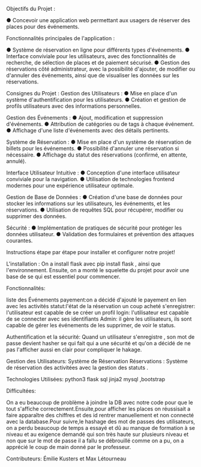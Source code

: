 Objectifs du Projet :
  
● Concevoir une application web permettant aux usagers de réserver des places pour des événements.

Fonctionnalités principales de l'application :

● Système de réservation en ligne pour différents types d'événements.
● Interface conviviale pour les utilisateurs, avec des fonctionnalités de recherche, de sélection de places et de paiement sécurisé.
● Gestion des réservations côté administrateur, avec la possibilité d'ajouter, de modifier ou d'annuler des événements, ainsi que de visualiser les données sur les réservations.

Consignes du Projet :
Gestion des Utilisateurs :
● Mise en place d'un système d'authentification pour les utilisateurs.
● Création et gestion de profils utilisateurs avec des informations personnelles.

Gestion des Événements :
● Ajout, modification et suppression d'événements.
● Attribution de catégories ou de tags à chaque événement.
● Affichage d'une liste d'événements avec des détails pertinents.

Système de Réservation :
● Mise en place d'un système de réservation de billets pour les événements.
● Possibilité d'annuler une réservation si nécessaire.
● Affichage du statut des réservations (confirmé, en attente, annulé).

Interface Utilisateur Intuitive :
● Conception d'une interface utilisateur conviviale pour la navigation.
● Utilisation de technologies frontend modernes pour une expérience utilisateur optimale.

Gestion de Base de Données :
● Création d'une base de données pour stocker les informations sur les
utilisateurs, les événements, et les réservations.
● Utilisation de requêtes SQL pour récupérer, modifier ou supprimer des données.

Sécurité :
● Implémentation de pratiques de sécurité pour protéger les données
utilisateur.
● Validation des formulaires et prévention des attaques courantes.


Instructions étape par étape pour installer et configurer notre projet!

L'installation : On a install flask avec pip install flask , ainsi que l'environnement. 
Ensuite, on a monté  le squelette du projet pour avoir une base de se qui est essentiel pour commencer.

Fonctionnalités:

liste des Événements
payement:on a décidé  d'ajouté le payement en lien avec les activités
statut:l'état de la réservation un coup acheté
s'enregistrer: l'utilisateur est capable de se créer un profil
login: l'utilisateur est capable de se connecter avec ses identifiants
Admin: il gère les utilisateurs, ils sont capable de gérer les événements de les supprimer, de voir le status.

Authentification et la sécurité: Quand un utilisateur s'enregistre , son mot de passe devient hasher se qui fait qui a une sécurité et qu'on a décidé de ne pas l'afficher aussi en clair pour compliquer le hakage.

Gestion des Utilisateurs:
Système de Réservation
Réservations : Système de réservation des activitées avec la gestion des statuts .

Technologies Utilisées:
python3 flask sql jinja2 mysql ,bootstrap

Difficultées:

On a eu beaucoup de problème à joindre la DB avec notre code pour que le tout s'affiche correctement.Ensuite,pour afficher les places on réussisait a faire apparaître des chiffres et des id rentrer manuellement et non connecté avec la database.Pour suivre,le hashage des mot de passes des utilisateurs, on a perdu beaucoup de temps a essayé et dû au manque de formation à se niveau et au exigence demandé qui son très haute sur plusieurs niveau et non que sur le mot de passe il a fallu se débrouillé comme on a pu, on a apprécié le coup de main donné par le professeur.

Contributeurs:
Émilie Kusters  et Max Létourneau
